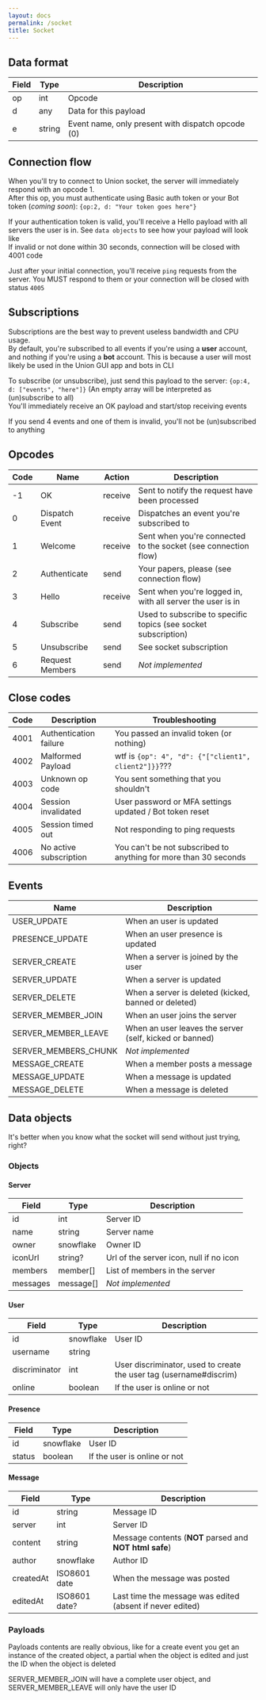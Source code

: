 ```yaml
---
layout: docs
permalink: /socket
title: Socket
---
```


## Data format

| Field | Type   | Description                                       |
|-------|--------|---------------------------------------------------|
| op    | int    | Opcode                                            |
| d     | any    | Data for this payload                             |
| e     | string | Event name, only present with dispatch opcode (0) |

## Connection flow

When you'll try to connect to Union socket, the server will immediately respond with an opcode 1.<br>
After this op, you must authenticate using Basic auth token or your Bot token (*coming soon*):
`{op:2, d: "Your token goes here"}`

If your authentication token is valid, you'll receive a Hello payload with all servers the user
is in. See `data objects` to see how your payload will look like<br>
If invalid or not done within 30 seconds, connection will be closed with 4001 code

Just after your initial connection, you'll receive `ping` requests from the server. You MUST respond
to them or your connection will be closed with status `4005`

## Subscriptions

Subscriptions are the best way to prevent useless bandwidth and CPU usage.<br>
By default, you're subscribed to all events if you're using a **user** account, and nothing
if you're using a **bot** account. This is because a user will most likely be used in the
Union GUI app and bots in CLI

To subscribe (or unsubscribe), just send this payload to the server: `{op:4, d: ["events", "here"]}`
(An empty array will be interpreted as (un)subscribe to all)<br>
You'll immediately receive an OK payload and start/stop receiving events

If you send 4 events and one of them is invalid, you'll not be (un)subscribed to anything

## Opcodes

| Code | Name            | Action      | Description                                                     |
|------|-----------------|-------------|-----------------------------------------------------------------|
| -1   | OK              | receive     | Sent to notify the request have been processed                  |
| 0    | Dispatch Event  | receive     | Dispatches an event you're subscribed to                        |
| 1    | Welcome         | receive     | Sent when you're connected to the socket (see connection flow)  |
| 2    | Authenticate    | send        | Your papers, please (see connection flow)                       |
| 3    | Hello           | receive     | Sent when you're logged in, with all server the user is in      |
| 4    | Subscribe       | send        | Used to subscribe to specific topics (see socket subscription)  |
| 5    | Unsubscribe     | send        | See socket subscription                                         |
| 6    | Request Members | send        | *Not implemented*                                               |

## Close codes

| Code | Description            | Troubleshooting                                                  |
|------|------------------------|------------------------------------------------------------------|
| 4001 | Authentication failure | You passed an invalid token (or nothing)                         |
| 4002 | Malformed Payload      | wtf is `{op": 4", "d": {"["client1", client2"]}}`???             |
| 4003 | Unknown op code        | You sent something that you shouldn't                            |
| 4004 | Session invalidated    | User password or MFA settings updated / Bot token reset          |
| 4005 | Session timed out      | Not responding to ping requests                                  |
| 4006 | No active subscription | You can't be not subscribed to anything for more than 30 seconds |

## Events

| Name                  | Description                                             |
|-----------------------|---------------------------------------------------------|
| USER_UPDATE           | When an user is updated                                 |
| PRESENCE_UPDATE       | When an user presence is updated                        |
| SERVER_CREATE         | When a server is joined by the user                     |
| SERVER_UPDATE         | When a server is updated                                |
| SERVER_DELETE         | When a server is deleted (kicked, banned or deleted)    |
| SERVER_MEMBER_JOIN    | When an user joins the server                           |
| SERVER_MEMBER_LEAVE   | When an user leaves the server (self, kicked or banned) |
| SERVER_MEMBERS_CHUNK  | *Not implemented*                                       |
| MESSAGE_CREATE        | When a member posts a message                           |
| MESSAGE_UPDATE        | When a message is updated                               |
| MESSAGE_DELETE        | When a message is deleted                               |

## Data objects

It's better when you know what the socket will send without just trying, right?

### Objects

#### Server

| Field     | Type         | Description                                       |
|-----------|--------------|---------------------------------------------------|
| id        | int          | Server ID                                         |
| name      | string       | Server name                                       |
| owner     | snowflake    | Owner ID                                          |
| iconUrl   | string?      | Url of the server icon, null if no icon           |
| members   | member[]     | List of members in the server                     |
| messages  | message[]    | *Not implemented*                                 |

#### User

| Field         | Type         | Description                                                        |
|---------------|--------------|--------------------------------------------------------------------|
| id            | snowflake    | User ID                                                            |
| username      | string       |                                                                    |
| discriminator | int          | User discriminator, used to create the user tag (username#discrim) |
| online        | boolean      | If the user is online or not                                       |

#### Presence

| Field         | Type         | Description                    |
|---------------|--------------|--------------------------------|
| id            | snowflake    | User ID                        |
| status        | boolean      | If the user is online or not   |

#### Message

| Field         | Type          | Description                                               |
|---------------|---------------|-----------------------------------------------------------|
| id            | string        | Message ID                                                |
| server        | int           | Server ID                                                 |
| content       | string        | Message contents (**NOT** parsed and **NOT html safe**)   |
| author        | snowflake     | Author ID                                                 |
| createdAt     | ISO8601 date  | When the message was posted                               |
| editedAt      | ISO8601 date? | Last time the message was edited (absent if never edited) |

### Payloads

Payloads contents are really obvious, like for a create event you get an instance of the created object,
a partial when the object is edited and just the ID when the object is deleted

SERVER_MEMBER_JOIN will have a complete user object, and SERVER_MEMBER_LEAVE will only have the user ID 
